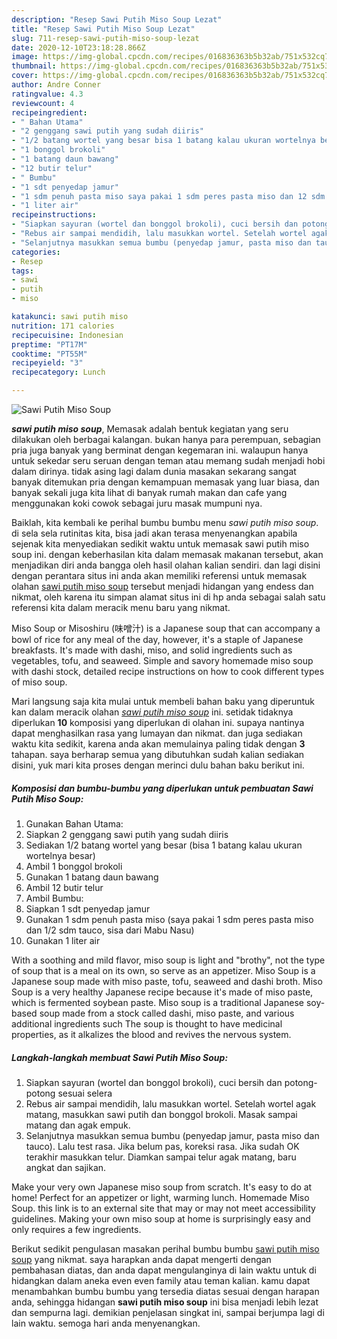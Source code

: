 ```yaml
---
description: "Resep Sawi Putih Miso Soup Lezat"
title: "Resep Sawi Putih Miso Soup Lezat"
slug: 711-resep-sawi-putih-miso-soup-lezat
date: 2020-12-10T23:18:28.866Z
image: https://img-global.cpcdn.com/recipes/016836363b5b32ab/751x532cq70/sawi-putih-miso-soup-foto-resep-utama.jpg
thumbnail: https://img-global.cpcdn.com/recipes/016836363b5b32ab/751x532cq70/sawi-putih-miso-soup-foto-resep-utama.jpg
cover: https://img-global.cpcdn.com/recipes/016836363b5b32ab/751x532cq70/sawi-putih-miso-soup-foto-resep-utama.jpg
author: Andre Conner
ratingvalue: 4.3
reviewcount: 4
recipeingredient:
- " Bahan Utama"
- "2 genggang sawi putih yang sudah diiris"
- "1/2 batang wortel yang besar bisa 1 batang kalau ukuran wortelnya besar"
- "1 bonggol brokoli"
- "1 batang daun bawang"
- "12 butir telur"
- " Bumbu"
- "1 sdt penyedap jamur"
- "1 sdm penuh pasta miso saya pakai 1 sdm peres pasta miso dan 12 sdm tauco sisa dari Mabu Nasu"
- "1 liter air"
recipeinstructions:
- "Siapkan sayuran (wortel dan bonggol brokoli), cuci bersih dan potong-potong sesuai selera"
- "Rebus air sampai mendidih, lalu masukkan wortel. Setelah wortel agak matang, masukkan sawi putih dan bonggol brokoli. Masak sampai matang dan agak empuk."
- "Selanjutnya masukkan semua bumbu (penyedap jamur, pasta miso dan tauco). Lalu test rasa. Jika belum pas, koreksi rasa. Jika sudah OK terakhir masukkan telur. Diamkan sampai telur agak matang, baru angkat dan sajikan."
categories:
- Resep
tags:
- sawi
- putih
- miso

katakunci: sawi putih miso 
nutrition: 171 calories
recipecuisine: Indonesian
preptime: "PT17M"
cooktime: "PT55M"
recipeyield: "3"
recipecategory: Lunch

---
```



![Sawi Putih Miso Soup](https://img-global.cpcdn.com/recipes/016836363b5b32ab/751x532cq70/sawi-putih-miso-soup-foto-resep-utama.jpg)

<b><i>sawi putih miso soup</i></b>, Memasak adalah bentuk kegiatan yang seru dilakukan oleh berbagai kalangan. bukan hanya para perempuan, sebagian pria juga banyak yang berminat dengan kegemaran ini. walaupun hanya untuk sekedar seru seruan dengan teman atau memang sudah menjadi hobi dalam dirinya. tidak asing lagi dalam dunia masakan sekarang sangat banyak ditemukan pria dengan kemampuan memasak yang luar biasa, dan banyak sekali juga kita lihat di banyak rumah makan dan cafe yang menggunakan koki cowok sebagai juru masak mumpuni nya.

Baiklah, kita kembali ke perihal bumbu bumbu menu <i>sawi putih miso soup</i>. di sela sela rutinitas kita, bisa jadi akan terasa menyenangkan apabila sejenak kita menyediakan sedikit waktu untuk memasak sawi putih miso soup ini. dengan keberhasilan kita dalam memasak makanan tersebut, akan menjadikan diri anda bangga oleh hasil olahan kalian sendiri. dan lagi disini dengan perantara situs ini anda akan memiliki referensi untuk memasak olahan <u>sawi putih miso soup</u> tersebut menjadi hidangan yang endess dan nikmat, oleh karena itu simpan alamat situs ini di hp anda sebagai salah satu referensi kita dalam meracik menu baru yang nikmat.

Miso Soup or Misoshiru (味噌汁) is a Japanese soup that can accompany a bowl of rice for any meal of the day, however, it&#39;s a staple of Japanese breakfasts. It&#39;s made with dashi, miso, and solid ingredients such as vegetables, tofu, and seaweed. Simple and savory homemade miso soup with dashi stock, detailed recipe instructions on how to cook different types of miso soup.


Mari langsung saja kita mulai untuk membeli bahan baku yang diperuntuk kan dalam meracik olahan <u><i>sawi putih miso soup</i></u> ini. setidak tidaknya diperlukan <b>10</b> komposisi yang diperlukan di olahan ini. supaya nantinya dapat menghasilkan rasa yang lumayan dan nikmat. dan juga sediakan waktu kita sedikit, karena anda akan memulainya paling tidak dengan <b>3</b> tahapan. saya berharap semua yang dibutuhkan sudah kalian sediakan disini, yuk mari kita proses dengan merinci dulu bahan baku berikut ini.

<!--inarticleads1-->

##### Komposisi dan bumbu-bumbu yang diperlukan untuk pembuatan Sawi Putih Miso Soup:

1. Gunakan  Bahan Utama:
1. Siapkan 2 genggang sawi putih yang sudah diiris
1. Sediakan 1/2 batang wortel yang besar (bisa 1 batang kalau ukuran wortelnya besar)
1. Ambil 1 bonggol brokoli
1. Gunakan 1 batang daun bawang
1. Ambil 12 butir telur
1. Ambil  Bumbu:
1. Siapkan 1 sdt penyedap jamur
1. Gunakan 1 sdm penuh pasta miso (saya pakai 1 sdm peres pasta miso dan 1/2 sdm tauco, sisa dari Mabu Nasu)
1. Gunakan 1 liter air


With a soothing and mild flavor, miso soup is light and &#34;brothy&#34;, not the type of soup that is a meal on its own, so serve as an appetizer. Miso Soup is a Japanese soup made with miso paste, tofu, seaweed and dashi broth. Miso Soup is a very healthy Japanese recipe because it&#39;s made of miso paste, which is fermented soybean paste. Miso soup is a traditional Japanese soy-based soup made from a stock called dashi, miso paste, and various additional ingredients such The soup is thought to have medicinal properties, as it alkalizes the blood and revives the nervous system. 

<!--inarticleads2-->

##### Langkah-langkah membuat Sawi Putih Miso Soup:

1. Siapkan sayuran (wortel dan bonggol brokoli), cuci bersih dan potong-potong sesuai selera
1. Rebus air sampai mendidih, lalu masukkan wortel. Setelah wortel agak matang, masukkan sawi putih dan bonggol brokoli. Masak sampai matang dan agak empuk.
1. Selanjutnya masukkan semua bumbu (penyedap jamur, pasta miso dan tauco). Lalu test rasa. Jika belum pas, koreksi rasa. Jika sudah OK terakhir masukkan telur. Diamkan sampai telur agak matang, baru angkat dan sajikan.


Make your very own Japanese miso soup from scratch. It&#39;s easy to do at home! Perfect for an appetizer or light, warming lunch. Homemade Miso Soup. this link is to an external site that may or may not meet accessibility guidelines. Making your own miso soup at home is surprisingly easy and only requires a few ingredients. 

Berikut sedikit pengulasan masakan perihal bumbu bumbu <u>sawi putih miso soup</u> yang nikmat. saya harapkan anda dapat mengerti dengan pembahasan diatas, dan anda dapat mengulanginya di lain waktu untuk di hidangkan dalam aneka even even family atau teman kalian. kamu dapat menambahkan bumbu bumbu yang tersedia diatas sesuai dengan harapan anda, sehingga hidangan <b>sawi putih miso soup</b> ini bisa menjadi lebih lezat dan sempurna lagi. demikian penjelasan singkat ini, sampai berjumpa lagi di lain waktu. semoga hari anda menyenangkan.
